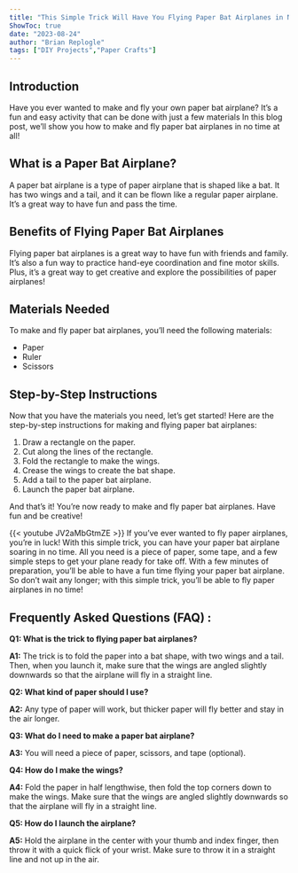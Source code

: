 ```yaml
---
title: "This Simple Trick Will Have You Flying Paper Bat Airplanes in No Time!"
ShowToc: true 
date: "2023-08-24"
author: "Brian Replogle" 
tags: ["DIY Projects","Paper Crafts"]
---
```

## Introduction

Have you ever wanted to make and fly your own paper bat airplane? It’s a fun and easy activity that can be done with just a few materials In this blog post, we’ll show you how to make and fly paper bat airplanes in no time at all!

## What is a Paper Bat Airplane?

A paper bat airplane is a type of paper airplane that is shaped like a bat. It has two wings and a tail, and it can be flown like a regular paper airplane. It’s a great way to have fun and pass the time.

## Benefits of Flying Paper Bat Airplanes

Flying paper bat airplanes is a great way to have fun with friends and family. It’s also a fun way to practice hand-eye coordination and fine motor skills. Plus, it’s a great way to get creative and explore the possibilities of paper airplanes!

## Materials Needed

To make and fly paper bat airplanes, you’ll need the following materials: 

- Paper 
- Ruler 
- Scissors 

## Step-by-Step Instructions

Now that you have the materials you need, let’s get started! Here are the step-by-step instructions for making and flying paper bat airplanes:

1. Draw a rectangle on the paper. 
2. Cut along the lines of the rectangle. 
3. Fold the rectangle to make the wings. 
4. Crease the wings to create the bat shape. 
5. Add a tail to the paper bat airplane. 
6. Launch the paper bat airplane. 

And that’s it! You’re now ready to make and fly paper bat airplanes. Have fun and be creative!

{{< youtube JV2aMbGtmZE >}} 
If you’ve ever wanted to fly paper airplanes, you’re in luck! With this simple trick, you can have your paper bat airplane soaring in no time. All you need is a piece of paper, some tape, and a few simple steps to get your plane ready for take off. With a few minutes of preparation, you’ll be able to have a fun time flying your paper bat airplane. So don’t wait any longer; with this simple trick, you’ll be able to fly paper airplanes in no time!

## Frequently Asked Questions (FAQ) :
**Q1: What is the trick to flying paper bat airplanes?**

**A1:** The trick is to fold the paper into a bat shape, with two wings and a tail. Then, when you launch it, make sure that the wings are angled slightly downwards so that the airplane will fly in a straight line.

**Q2: What kind of paper should I use?**

**A2:** Any type of paper will work, but thicker paper will fly better and stay in the air longer.

**Q3: What do I need to make a paper bat airplane?**

**A3:** You will need a piece of paper, scissors, and tape (optional).

**Q4: How do I make the wings?**

**A4:** Fold the paper in half lengthwise, then fold the top corners down to make the wings. Make sure that the wings are angled slightly downwards so that the airplane will fly in a straight line.

**Q5: How do I launch the airplane?**

**A5:** Hold the airplane in the center with your thumb and index finger, then throw it with a quick flick of your wrist. Make sure to throw it in a straight line and not up in the air.



